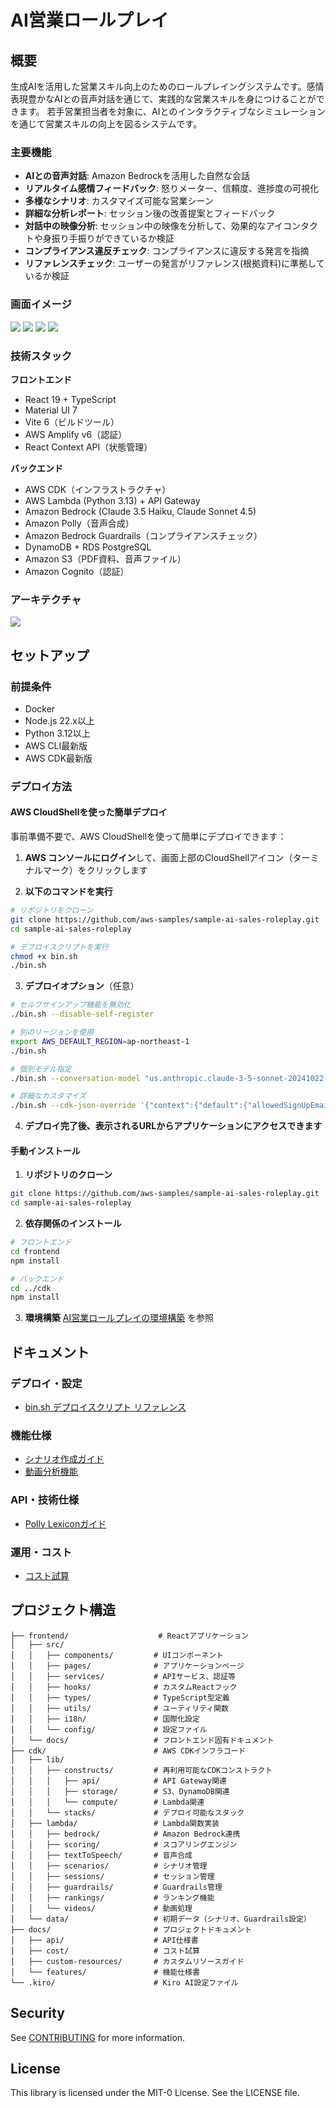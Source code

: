 # AI営業ロールプレイ

## 概要
生成AIを活用した営業スキル向上のためのロールプレイングシステムです。感情表現豊かなAIとの音声対話を通じて、実践的な営業スキルを身につけることができます。
若手営業担当者を対象に、AIとのインタラクティブなシミュレーションを通じて営業スキルの向上を図るシステムです。

### 主要機能

- **AIとの音声対話**: Amazon Bedrockを活用した自然な会話
- **リアルタイム感情フィードバック**: 怒りメーター、信頼度、進捗度の可視化
- **多様なシナリオ**: カスタマイズ可能な営業シーン
- **詳細な分析レポート**: セッション後の改善提案とフィードバック
- **対話中の映像分析**: セッション中の映像を分析して、効果的なアイコンタクトや身振り手振りができているか検証
- **コンプライアンス違反チェック**: コンプライアンスに違反する発言を指摘
- **リファレンスチェック**: ユーザーの発言がリファレンス(根拠資料)に準拠しているか検証

### 画面イメージ

![](./docs/image/demo_image_1.png)
![](./docs/image/demo_image_2.png)
![](./docs/image/demo_image_3.png)
![](./docs/image/demo_image_4.png)

### 技術スタック

**フロントエンド**
- React 19 + TypeScript
- Material UI 7
- Vite 6（ビルドツール）
- AWS Amplify v6（認証）
- React Context API（状態管理）

**バックエンド**
- AWS CDK（インフラストラクチャ）
- AWS Lambda (Python 3.13) + API Gateway
- Amazon Bedrock (Claude 3.5 Haiku, Claude Sonnet 4.5)
- Amazon Polly（音声合成）
- Amazon Bedrock Guardrails（コンプライアンスチェック）
- DynamoDB + RDS PostgreSQL
- Amazon S3（PDF資料、音声ファイル）
- Amazon Cognito（認証）

### アーキテクチャ
![](./docs/image/Architecture.png)

## セットアップ

### 前提条件

- Docker
- Node.js 22.x以上
- Python 3.12以上
- AWS CLI最新版
- AWS CDK最新版

### デプロイ方法

#### AWS CloudShellを使った簡単デプロイ

事前準備不要で、AWS CloudShellを使って簡単にデプロイできます：

1. **AWS コンソールにログイン**して、画面上部のCloudShellアイコン（ターミナルマーク）をクリックします

2. **以下のコマンドを実行**
```bash
# リポジトリをクローン
git clone https://github.com/aws-samples/sample-ai-sales-roleplay.git
cd sample-ai-sales-roleplay

# デプロイスクリプトを実行
chmod +x bin.sh
./bin.sh
```

3. **デプロイオプション**（任意）
```bash
# セルフサインアップ機能を無効化
./bin.sh --disable-self-register

# 別のリージョンを使用
export AWS_DEFAULT_REGION=ap-northeast-1
./bin.sh

# 個別モデル指定
./bin.sh --conversation-model "us.anthropic.claude-3-5-sonnet-20241022-v2:0"

# 詳細なカスタマイズ
./bin.sh --cdk-json-override '{"context":{"default":{"allowedSignUpEmailDomains":["example.com"]}}}'
```

4. **デプロイ完了後、表示されるURLからアプリケーションにアクセスできます**

#### 手動インストール

1. **リポジトリのクローン**
```bash
git clone https://github.com/aws-samples/sample-ai-sales-roleplay.git
cd sample-ai-sales-roleplay
```

2. **依存関係のインストール**
```bash
# フロントエンド
cd frontend
npm install

# バックエンド
cd ../cdk
npm install
```

3. **環境構築**
[AI営業ロールプレイの環境構築](./cdk/README.md) を参照

## ドキュメント

### デプロイ・設定
- [bin.sh デプロイスクリプト リファレンス](docs/deployment/bin-sh-reference.md)

### 機能仕様
- [シナリオ作成ガイド](docs/scenario-creation.md)
- [動画分析機能](docs/video-analysis.md)

### API・技術仕様
- [Polly Lexiconガイド](docs/custom-resources/polly-lexicon-guide.md)

### 運用・コスト
- [コスト試算](docs/cost/コスト試算.md)

## プロジェクト構造

```
├── frontend/                    # Reactアプリケーション
│   ├── src/
│   │   ├── components/         # UIコンポーネント
│   │   ├── pages/              # アプリケーションページ
│   │   ├── services/           # APIサービス、認証等
│   │   ├── hooks/              # カスタムReactフック
│   │   ├── types/              # TypeScript型定義
│   │   ├── utils/              # ユーティリティ関数
│   │   ├── i18n/               # 国際化設定
│   │   └── config/             # 設定ファイル
│   └── docs/                   # フロントエンド固有ドキュメント
├── cdk/                        # AWS CDKインフラコード
│   ├── lib/
│   │   ├── constructs/         # 再利用可能なCDKコンストラクト
│   │   │   ├── api/            # API Gateway関連
│   │   │   ├── storage/        # S3、DynamoDB関連
│   │   │   └── compute/        # Lambda関連
│   │   └── stacks/             # デプロイ可能なスタック
│   ├── lambda/                 # Lambda関数実装
│   │   ├── bedrock/            # Amazon Bedrock連携
│   │   ├── scoring/            # スコアリングエンジン
│   │   ├── textToSpeech/       # 音声合成
│   │   ├── scenarios/          # シナリオ管理
│   │   ├── sessions/           # セッション管理
│   │   ├── guardrails/         # Guardrails管理
│   │   ├── rankings/           # ランキング機能
│   │   └── videos/             # 動画処理
│   └── data/                   # 初期データ（シナリオ、Guardrails設定）
├── docs/                       # プロジェクトドキュメント
│   ├── api/                    # API仕様書
│   ├── cost/                   # コスト試算
│   ├── custom-resources/       # カスタムリソースガイド
│   └── features/               # 機能仕様書
└── .kiro/                      # Kiro AI設定ファイル
```

## Security

See [CONTRIBUTING](CONTRIBUTING.md#security-issue-notifications) for more information.

## License

This library is licensed under the MIT-0 License. See the LICENSE file.
